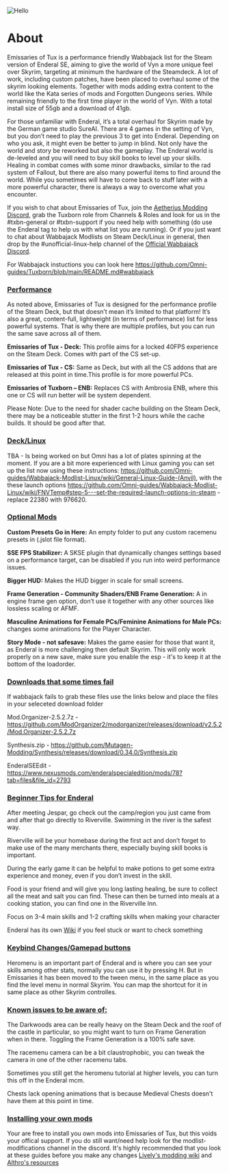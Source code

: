 ![Hello](https://github.com/Omni-guides/Tuxborn/blob/main/images/Emissaries%20of%20Tux.png)

# About

Emissaries of Tux is a performance friendly Wabbajack list for the Steam version of Enderal SE, aiming to give the world of Vyn a more unique feel over Skyrim, targeting at minimum the hardware of the Steamdeck. A lot of work, including custom patches, have been placed to overhaul some of the skyrim looking elements. Together with mods adding extra content to the world like the Kata series of mods and Forgotten Dungeons series. While remaining friendly to the first time player in the world of Vyn. With a total install size of 55gb and a download of 41gb.

For those unfamiliar with Enderal, it’s a total overhaul for Skyrim made by the German game studio SureAI. There are 4 games in the setting of Vyn, but you don’t need to play the previous 3 to get into Enderal. Depending on who you ask, it might even be better to jump in blind. Not only have the world and story be reworked but also the gameplay. The Enderal world is de-leveled and you will need to buy skill books to level up your skills. Healing in combat comes with some minor drawbacks, similar to the rad system of Fallout, but there are also many powerful items to find around the world. While you sometimes will have to come back to stuff later with a more powerful character, there is always a way to overcome what you encounter.

If you wish to chat about Emissaries of Tux, join the [Aetherius Modding Discord](https://discord.gg/xRrHRsb5e9), grab the Tuxborn role from Channels & Roles and look for us in the #txbn-general or #txbn-support if you need help with something (do use the Enderal tag to help us with what list you are running). Or if you just want to chat about Wabbajack Modlists on Steam Deck/Linux in general, then drop by the #unofficial-linux-help channel of the [Official Wabbajack Discord](https://discord.gg/wabbajack).

For Wabbajack instuctions you can look here https://github.com/Omni-guides/Tuxborn/blob/main/README.md#wabbajack 

### <ins>Performance</ins>

As noted above, Emissaries of Tux is designed for the performance profile of the Steam Deck, but that doesn’t mean it’s limited to that platform! It’s also a great, content-full, lightweight (in terms of performance) list for less powerful systems. That is why there are multiple profiles, but you can run the same save across all of them. 

**Emissaries of Tux -  Deck:** This profile aims for a locked 40FPS experience on the Steam Deck. Comes with part of the CS set-up.

**Emissaries of Tux - CS:** Same as Deck, but with all the CS addons that are released at this point in time.This profile is for more powerful PCs.

**Emissaries of Tuxborn – ENB:** Replaces CS with Ambrosia ENB, where this one or CS will run better will be system dependent. 

Please Note: Due to the need for shader cache building on the Steam Deck, there may be a noticeable stutter in the first 1-2 hours while the cache builds. It should be good after that.

### <ins>Deck/Linux</ins>

TBA - Is being worked on but Omni has a lot of plates spinning at the moment. If you are a bit more experienced with Linux gaming you can set up the list now using these instructions: https://github.com/Omni-guides/Wabbajack-Modlist-Linux/wiki/General-Linux-Guide-(Anvil), with the these launch options https://github.com/Omni-guides/Wabbajack-Modlist-Linux/wiki/FNVTemp#step-5---set-the-required-launch-options-in-steam - replace 22380 with 976620.

### <ins>Optional Mods</ins>

**Custom Presets Go in Here:** An empty folder to put any custom racemenu presets in (.jslot file format).

**SSE FPS Stabilizer:** A SKSE plugin that dynamically changes settings based on a performance target, can be disabled if you run into weird performance issues.

**Bigger HUD:** Makes the HUD bigger in scale for small screens.

**Frame Generation - Community Shaders/ENB Frame Generation:** A in engine frame gen option, don’t use it together with any other sources like lossless scaling or AFMF.

**Masculine Animations for Female PCs/Feminine Animations for Male PCs:** changes some animations for the Player Character.

**Story Mode - not safesave:** Makes the game easier for those that want it, as Enderal is more challenging then default Skyrim. This will only work properly on a new save, make sure you enable the esp - it's to keep it at the bottom of the loadorder.

### <ins>Downloads that some times fail</ins>

If wabbajack fails to grab these files use the links below and place the files in your seleceted download folder

Mod.Organizer-2.5.2.7z - https://github.com/ModOrganizer2/modorganizer/releases/download/v2.5.2/Mod.Organizer-2.5.2.7z

Synthesis.zip - https://github.com/Mutagen-Modding/Synthesis/releases/download/0.34.0/Synthesis.zip

EnderalSEEdit - https://www.nexusmods.com/enderalspecialedition/mods/78?tab=files&file_id=2793

### <ins>Beginner Tips for Enderal</ins>

After meeting Jespar, go check out the camp/region you just came from and after that go directly to Riverville. Swimming in the river is the safest way.

Riverville will be your homebase during the first act and don’t forget to make use of the many merchants there, especially buying skill books is important.

During the early game it can be helpful to make potions to get some extra experience and money, even if you don’t invest in the skill.

Food is your friend and will give you long lasting healing, be sure to collect all the meat and salt you can find. These can then be turned into meals at a cooking station, you can find one in the Riverville Inn.

Focus on 3-4 main skills and 1-2 crafting skills when making your character

Enderal has its own [Wiki](https://en.wiki.sureai.net/Enderal) if you feel stuck or want to check something

### <ins>Keybind Changes/Gamepad buttons</ins>

Heromenu is an important part of Enderal and is where you can see your skills among other stats, normally you can use it by pressing H. But in Emissaries it has been moved to the tween menu, in the same place as you find the level menu in normal Skyrim. You can map the shortcut for it in same place as other Skyrim controlles.

### <ins>Known issues to be aware of:</ins>
The Darkwoods area can be really heavy on the Steam Deck and the roof of the castle in particular, so you might want to turn on Frame Generation when in there. Toggling the Frame Generation is a 100% safe save.

The racemenu camera can be a bit claustrophobic, you can tweak the camera in one of the other racemenu tabs.

Sometimes you still get the heromenu tutorial at higher levels, you can turn this off in the Enderal mcm.

Chests lack opening animations that is because Medieval Chests doesn't have them at this point in time.

### <ins>Installing your own mods</ins>

Your are free to install you own mods into Emissaries of Tux, but this voids your offical support. If you do still want/need help look for the modlist-modifications channel in the discord. It's highly recommended that you look at these guides before you make any changes [Lively's modding wiki](https://github.com/LivelyDismay/Learn-To-Mod/wiki) and [Althro's resources](https://github.com/The-Animonculory/Modding-Resources)
